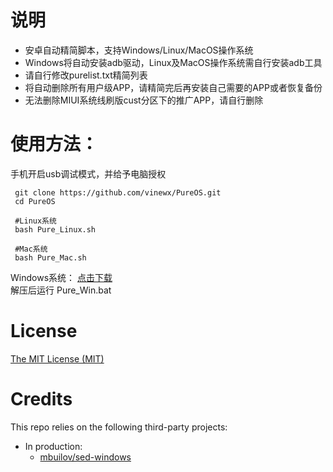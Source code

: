 # 说明
- 安卓自动精简脚本，支持Windows/Linux/MacOS操作系统
- Windows将自动安装adb驱动，Linux及MacOS操作系统需自行安装adb工具
- 请自行修改purelist.txt精简列表
- 将自动删除所有用户级APP，请精简完后再安装自己需要的APP或者恢复备份
- 无法删除MIUI系统线刷版cust分区下的推广APP，请自行删除

# 使用方法：
手机开启usb调试模式，并给予电脑授权
```
 git clone https://github.com/vinewx/PureOS.git
 cd PureOS
 
 #Linux系统
 bash Pure_Linux.sh
 
 #Mac系统
 bash Pure_Mac.sh
```
Windows系统：
[点击下载](https://github.com/vinewx/PureOS/archive/master.zip)  
 解压后运行 Pure_Win.bat

# License

[The MIT License (MIT)](https://raw.githubusercontent.com/vinewx/PureOS/master/LICENSE)

# Credits

This repo relies on the following third-party projects:

* In production:
  * [mbuilov/sed-windows](https://github.com/mbuilov/sed-windows)
